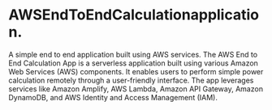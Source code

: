 # AWSEndToEndCalculationapplication.
A simple end to end application built using AWS services.
The AWS End to End Calculation App is a serverless application built using various Amazon Web Services (AWS) components. It enables users to perform  simple power calculation remotely through a user-friendly interface. The app leverages services like Amazon Amplify, AWS Lambda, Amazon API Gateway, Amazon DynamoDB, and AWS Identity and Access Management (IAM).
